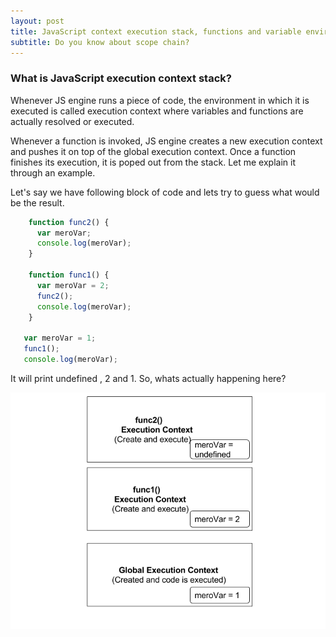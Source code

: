 ```yaml
---
layout: post
title: JavaScript context execution stack, functions and variable environments
subtitle: Do you know about scope chain?
---
```


### What is JavaScript execution context stack?
Whenever JS engine runs a piece of code, the environment in which it is executed is called execution context where variables and functions are actually resolved or executed.

Whenever a function is invoked, JS engine creates a new execution context and pushes it on top of the global execution context. Once a function finishes its execution, it is poped out from the stack. Let me explain it through an example.

Let's say we have following block of code and lets try to guess what would be the result.

```javascript
    function func2() {
      var meroVar;
      console.log(meroVar);
    }
  
    function func1() {
      var meroVar = 2;
      func2();
      console.log(meroVar);
    }
  
   var meroVar = 1;
   func1();
   console.log(meroVar);
```

It will print undefined , 2 and 1. So, whats actually happening here? 

![Execution Context Created By JS Engine](../img/ExecutionContext.png)


